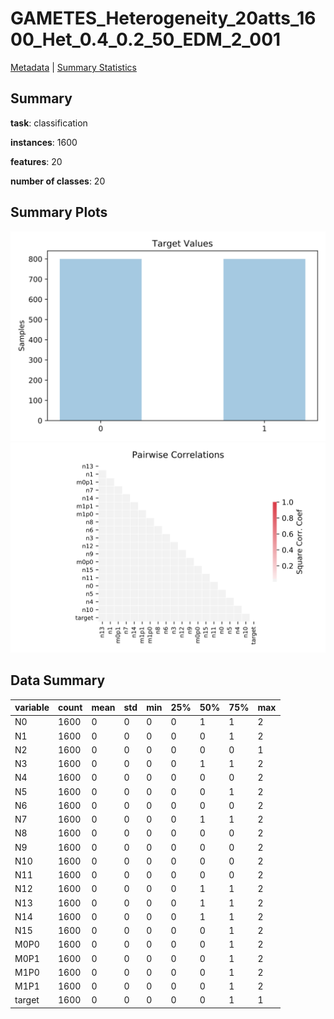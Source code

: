 # GAMETES_Heterogeneity_20atts_1600_Het_0.4_0.2_50_EDM_2_001

[Metadata](metadata.yaml) | [Summary Statistics](summary_stats.csv)

## Summary

**task**: classification

**instances**: 1600

**features**: 20

**number of classes**: 20

## Summary Plots

![Labels](label.svg)
![Corr](corr.svg)

## Data Summary

|	variable	|	count	|	mean	|	std	|	min	|	25%	|	50%	|	75%	|	max|
| --- | --- | --- | --- | --- | --- | --- | --- | --- |
|	N0	|	1600	|	0	|	0	|	0	|	0	|	1	|	1	|	2
|	N1	|	1600	|	0	|	0	|	0	|	0	|	0	|	1	|	2
|	N2	|	1600	|	0	|	0	|	0	|	0	|	0	|	0	|	1
|	N3	|	1600	|	0	|	0	|	0	|	0	|	1	|	1	|	2
|	N4	|	1600	|	0	|	0	|	0	|	0	|	0	|	0	|	2
|	N5	|	1600	|	0	|	0	|	0	|	0	|	0	|	1	|	2
|	N6	|	1600	|	0	|	0	|	0	|	0	|	0	|	0	|	2
|	N7	|	1600	|	0	|	0	|	0	|	0	|	1	|	1	|	2
|	N8	|	1600	|	0	|	0	|	0	|	0	|	0	|	0	|	2
|	N9	|	1600	|	0	|	0	|	0	|	0	|	0	|	0	|	2
|	N10	|	1600	|	0	|	0	|	0	|	0	|	0	|	0	|	2
|	N11	|	1600	|	0	|	0	|	0	|	0	|	0	|	0	|	2
|	N12	|	1600	|	0	|	0	|	0	|	0	|	1	|	1	|	2
|	N13	|	1600	|	0	|	0	|	0	|	0	|	1	|	1	|	2
|	N14	|	1600	|	0	|	0	|	0	|	0	|	1	|	1	|	2
|	N15	|	1600	|	0	|	0	|	0	|	0	|	0	|	1	|	2
|	M0P0	|	1600	|	0	|	0	|	0	|	0	|	0	|	1	|	2
|	M0P1	|	1600	|	0	|	0	|	0	|	0	|	0	|	1	|	2
|	M1P0	|	1600	|	0	|	0	|	0	|	0	|	0	|	1	|	2
|	M1P1	|	1600	|	0	|	0	|	0	|	0	|	0	|	1	|	2
|	target	|	1600	|	0	|	0	|	0	|	0	|	0	|	1	|	1

